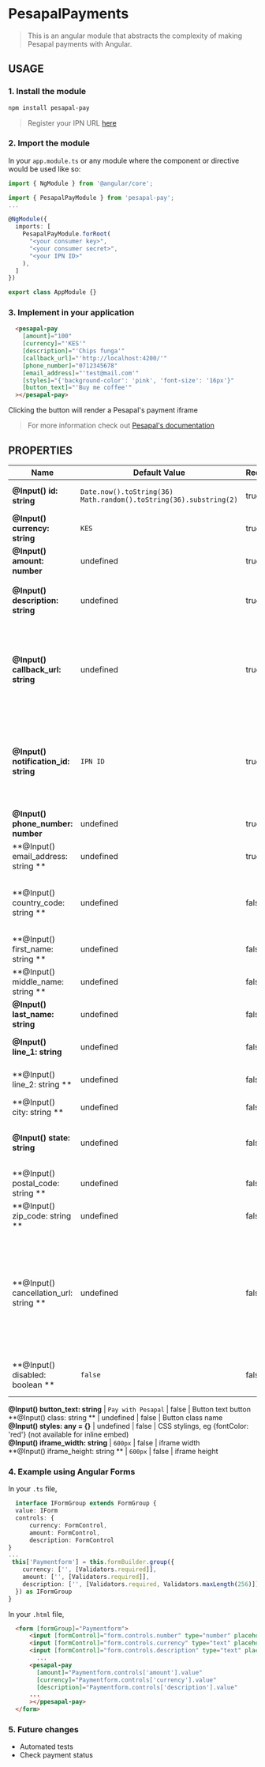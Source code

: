 # PesapalPayments


> This is an angular module that abstracts the complexity of making Pesapal payments with Angular.

## USAGE

### 1. Install the module
```sh
npm install pesapal-pay
```

 > Register your IPN URL [here](https://pay.pesapal.com/iframe/PesapalIframe3/IpnRegistration) 

### 2. Import the module
In your `app.module.ts` or any module where the component or directive would be used like so:

```ts
import { NgModule } from '@angular/core';

import { PesapalPayModule } from 'pesapal-pay';
...

@NgModule({
  imports: [
    PesapalPayModule.forRoot(
      "<your consumer key>",
      "<your consumer secret>",
      "<your IPN ID>"
    ),
  ]
})

export class AppModule {}
```


### 3. Implement in your application
  ```html
    <pesapal-pay
      [amount]="100"  
      [currency]="'KES'" 
      [description]="'Chips funga'" 
      [callback_url]="'http://localhost:4200/'" 
      [phone_number]="0712345678" 
      [email_address]="'test@mail.com'" 
      [styles]="{'background-color': 'pink', 'font-size': '16px'}"
      [button_text]="'Buy me coffee'"
    ></pesapal-pay>
  ```
   Clicking the button will render a Pesapal's payment iframe
  > For more information check out [Pesapal's documentation](https://developer.pesapal.com)



 ## PROPERTIES

 **Name**                                | **Default Value**                                                    | **Required** | **Description**                                                                                                        
-----------------------------------------|----------------------------------------------------------------------|--------------|------------------------------------------------------------------------------------------------------------------------
 **@Input() id: string**                 | `Date.now().toString(36)` <br/> `Math.random().toString(36).substring(2)` | true         | Unique merchant reference                                                                                              
 **@Input() currency: string**           | `KES`                                                                | true         | Transaction currency                                                                                                   
 **@Input() amount: number**             | undefined                                                            | true         | Amount to be processed.                                                                                                
 **@Input() description: string**        | undefined                                                            | true         | Order description. `maximum - 100 characters`                                                                          
 **@Input() callback_url: string**       | undefined                                                            | true         | A valid URL which Pesapal will redirect your clients to processing the payment.                                        
 **@Input() notification_id: string**    | `IPN ID`                                                             | true         | An IPN URL which Pesapal will send notifications to after payments have been processed.                                
 **@Input() phone_number: number**       | undefined                                                            | true         | Customer's phone number                                                                                                
 **@Input() email_address: string **     | undefined                                                            | true         | Customer's email address                                                                                               
 **@Input() country_code: string **      | undefined                                                            | false        | 2 characters long country code in `[ISO 3166-1]`                                                                       
 **@Input() first_name: string **        | undefined                                                            | false        | Customer's first name                                                                                                  
 **@Input() middle_name: string **       | undefined                                                            | false        | Customer's middle name                                                                                                 
 **@Input() last_name: string**          | undefined                                                            | false        | Customer's last name                                                                                                   
 **@Input() line_1: string**             | undefined                                                            | false        | Customer's main address                                                                                                
 **@Input() line_2: string **            | undefined                                                            | false        | Customer's alternative address                                                                                         
 **@Input() city: string **              | undefined                                                            | false        | Customer's city                                                                                                        
 **@Input() state: string**              | undefined                                                            | false        | Customer's state Maximum - `3 characters`                                                                              
 **@Input() postal_code: string  **      | undefined                                                            | false        | Customer's postal code                                                                                                 
 **@Input() zip_code: string  **         | undefined                                                            | false        | Customer's zip code                                                                                                    
 **@Input() cancellation_url: string  ** | undefined                                                            | false        | A valid URL which Pesapal will redirect your clients to incase they click on cancel request while on the Payment link. 
 **@Input() disabled: boolean **         | `false`                                                              | false        | Whether the component is disabled.

                                                                                   
 **@Input() button_text: string**        | `Pay with Pesapal`                                                   | false        | Button text button                                                                                                     
 **@Input() class: string **             | undefined                                                            | false        | Button class name                                                                                                      
 **@Input() styles: any = {}**           | undefined                                                            | false        | CSS stylings, eg {fontColor: 'red'} (not available for inline embed)                                                   
 **@Input() iframe_width: string**       | `600px`                                                              | false        | iframe width                                                                                                           
 **@Input() iframe_height: string **     | `600px`                                                              | false        | iframe height                                                                                                          






  ### 4. Example using Angular Forms
  In your `.ts` file,
  ```ts
    interface IFormGroup extends FormGroup {
    value: IForm
    controls: {
        currency: FormControl,
        amount: FormControl,
        description: FormControl
  }
  ...
   this['Paymentform'] = this.formBuilder.group({
      currency: ['', [Validators.required]],
      amount: ['', [Validators.required]],
      description: ['', [Validators.required, Validators.maxLength(256)]]
    }) as IFormGroup
}
  ```
In your `.html` file,

  ```html
    <form [formGroup]="Paymentform">
        <input [formControl]="form.controls.number" type="number" placeholder="amount">
        <input [formControl]="form.controls.currency" type="text" placeholder="currency">
        <input [formControl]="form.controls.description" type="text" placeholder="description">
          ...
        <pesapal-pay 
          [amount]="Paymentform.controls['amount'].value"  
          [currency]="Paymentform.controls['currency'].value" 
          [description]="Paymentform.controls['description'].value" 
        ...
        ></ppesapal-pay>
    </form>
  ```


### 5. Future changes
 - Automated tests
 - Check payment status